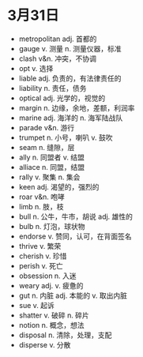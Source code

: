 # 3月31日

- metropolitan adj. 首都的
- gauge v. 测量 n. 测量仪器，标准
- clash v&n. 冲突，不协调
- opt v. 选择
- liable adj. 负责的，有法律责任的
- liability n. 责任，债务
- optical adj. 光学的，视觉的
- margin n. 边缘，余地，差额，利润率
- marine adj. 海洋的 n. 海军陆战队
- parade v&n. 游行
- trumpet n. 小号，喇叭 v. 鼓吹
- seam n. 缝隙，层
- ally n. 同盟者 v. 结盟
- alliace n. 同盟，结盟
- rally v. 聚集 n. 集会
- keen adj. 渴望的，强烈的
- roar v&n. 咆哮
- limb n. 肢，枝
- bull n. 公牛，牛市，胡说 adj. 雄性的
- bulb n. 灯泡，球状物
- endorse v. 赞同，认可，在背面签名
- thrive v. 繁荣
- cherish v. 珍惜
- perish v. 死亡
- obsession n. 入迷
- weary adj. v. 疲惫的
- gut n. 内脏 adj. 本能的 v. 取出内脏
- sue v. 起诉
- shatter v. 破碎 n. 碎片
- notion n. 概念，想法
- disposal n. 清除，处理，支配
- disperse v. 分散

